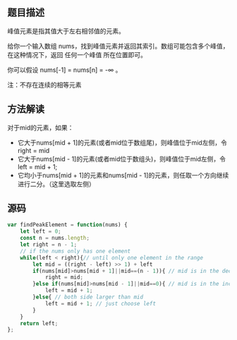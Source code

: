 ## 题目描述
峰值元素是指其值大于左右相邻值的元素。

给你一个输入数组 nums，找到峰值元素并返回其索引。数组可能包含多个峰值，在这种情况下，返回 任何一个峰值 所在位置即可。

你可以假设 nums[-1] = nums[n] = -∞ 。

注：不存在连续的相等元素
## 方法解读
对于mid的元素，如果：
* 它大于nums[mid + 1]的元素(或者mid位于数组尾)，则峰值位于mid左侧，令right = mid
* 它大于nums[mid - 1]的元素(或者mid位于数组头)，则峰值位于mid左侧，令left = mid + 1;
* 它均小于nums[mid + 1]的元素和nums[mid - 1]的元素，则任取一个方向继续进行二分。（这里选取左侧）
## 源码
```javascript
var findPeakElement = function(nums) {
    let left = 0;
    const n = nums.length;
    let right = n - 1;
    // if the nums only has one element
    while(left < right){// until only one element in the range
        let mid = ((right - left) >> 1) + left
        if(nums[mid]>nums[mid + 1]||mid==(n - 1)){ // mid is in the decrease seq. peak can in the left part
            right = mid;
        }else if(nums[mid]>nums[mid - 1]||mid==0){ // mid is in the increase seq. peak can in the right part
            left = mid + 1;
        }else{ // both side larger than mid
            left = mid + 1; // just choose left
        }
    }
    return left;
};
```